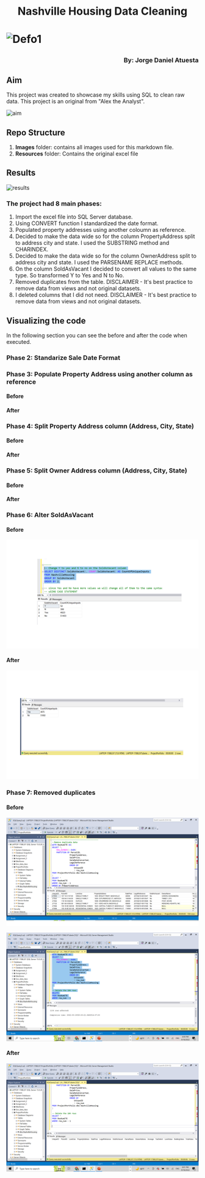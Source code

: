 <h1 style="text-align:center">Nashville Housing Data Cleaning <h1>

![Defo1](https://media.giphy.com/media/2A1bv7vVgcKGLYyWxA/giphy.gif)

<h3 style="text-align:right"> By: Jorge Daniel Atuesta <h3>

## Aim 

This project was created to showcase my skills using SQL to clean raw data. This project is an original from "Alex the Analyst". 

![aim](https://media.giphy.com/media/Wsju5zAb5kcOfxJV9i/giphy.gif)


## Repo Structure
1. **Images** folder: contains all images used for this markdown file.
2. **Resources** folder: Contains the original excel file

## Results

![results](https://media.giphy.com/media/mG1MxDDEMSAVkF7da3/giphy.gif)

### The project had 8 main phases:
1. Import the excel file into SQL Server database.
2. Using CONVERT function I standardized the date format.
3. Populated property addresses using another coloumn as reference.
4. Decided to make the data wide so for the column PropertyAddress split to address city and state. I used the SUBSTRING method and CHARINDEX.
5. Decided to make the data wide so for the column OwnerAddress split to address city and state. I used the PARSENAME REPLACE methods. 
6. On the column SoldAsVacant I decided to convert all values to the same type. So transformed Y to Yes and N to No. 
7. Removed duplicates from the table. DISCLAIMER - It's best practice to remove data from views and not original datasets. 
8. I deleted columns that I did not need. DISCLAIMER - It's best practice to remove data from views and not original datasets.

## Visualizing the code
In the following section you can see the before and after the code when executed. 

### Phase 2: Standarize Sale Date Format

### Phase 3: Populate Property Address using another column as reference
#### **Before**

#### **After**
### Phase 4: Split Property Address column (Address, City, State)
#### **Before**

#### **After**
### Phase 5: Split Owner Address column (Address, City, State)
#### **Before**

#### **After**
### Phase 6: Alter SoldAsVacant
#### **Before**
![Check_No_Count.png](images/check_no_count.png)

#### **After**
![FINAL_CHANGE_YES.png](images/FINAL_CHANGE_YES.png)
### Phase 7: Removed duplicates
#### **Before**
![identify_Duplicates.png](images/identify_duplicates.png)

![before_deleted_columns.png](Images/after_delete_confirmatio.png)
#### **After**
![deleted_columns.png](Images/view_after_delete_duplicates.png)

